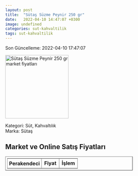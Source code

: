```yaml
---
layout: post
title:  "Sütaş Süzme Peynir 250 gr"
date:   2022-04-10 14:47:07 +0300
image: undefined
categories: sut-kahvaltilik
tags: sut-kahvaltilik
---
```


Son Güncelleme: 2022-04-10 17:47:07

<img src="undefined" width="200" alt="Sütaş Süzme Peynir 250 gr market fiyatları" />

Kategori: Süt, Kahvaltılık
<br />
Marka: Sütaş

<h2>Market ve Online Satış Fiyatları</h2>

<table border="1" style="padding: 5px;width:80%;">
  <tr>
    <td style="padding: 5px;"><strong>Perakendeci</strong></td>
    <td><strong>Fiyat</strong></td>
    <td><strong>İşlem</strong></td>
  </tr>
  
</table>
